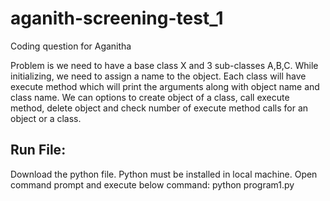 # aganith-screening-test_1
Coding question for Aganitha

Problem is we need to have a base class X and 3 sub-classes A,B,C.
While initializing, we need to assign a name to the object. 
Each class will have execute method which will print the arguments along with object name and class name.
We can options to create object of a class, call execute method, delete object and check number of execute method calls for an object or a class.

## Run File:
Download the python file. Python must be installed in local machine.
Open command prompt and execute below command:
  python program1.py
